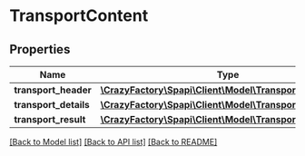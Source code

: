# TransportContent

## Properties
Name | Type | Description | Notes
------------ | ------------- | ------------- | -------------
**transport_header** | [**\CrazyFactory\Spapi\Client\Model\TransportHeader**](TransportHeader.md) |  | 
**transport_details** | [**\CrazyFactory\Spapi\Client\Model\TransportDetailOutput**](TransportDetailOutput.md) |  | 
**transport_result** | [**\CrazyFactory\Spapi\Client\Model\TransportResult**](TransportResult.md) |  | 

[[Back to Model list]](../README.md#documentation-for-models) [[Back to API list]](../README.md#documentation-for-api-endpoints) [[Back to README]](../README.md)


